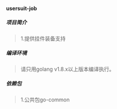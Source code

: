 #### usersuit-job

##### 项目简介
> 1.提供挂件装备支持

##### 编译环境
> 请只用golang v1.8.x以上版本编译执行。  

##### 依赖包
> 1.公共包go-common  

